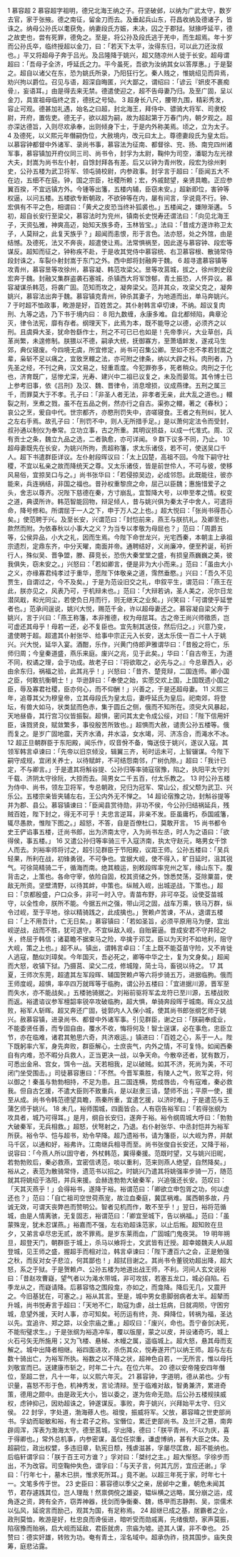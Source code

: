 1 	慕容超
2 	慕容超字祖明，德兄北海王纳之子。苻坚破邺，以纳为广武太守，数岁去官，家于张掖。德之南征，留金刀而去。及垂起兵山东，苻昌收纳及德诸子，皆诛之。纳母公孙氏以耄获免，纳妻段氏方娠，未决，囚之于郡狱。狱掾呼延平，德之故吏也，尝有死罪，德免之。至是，将公孙及段氏逃于羌中，而生超焉。年十岁而公孙氏卒，临终授超以金刀，曰：「若天下太平，汝得东归，可以此刀还汝叔也。」平又将超母子奔于吕光。及吕隆降于姚兴，超又随凉州人徙于长安。超母谓超曰：「吾母子全济，呼延氏之力。平今虽死，吾欲为汝纳其女以答厚惠。」于是娶之。超自以诸父在东，恐为姚氏所录，乃阳狂行乞。秦人贱之，惟姚绍见而异焉，劝兴拘以爵位。召见与语，超深自晦匿，兴大鄙之，谓绍曰：「谚云『妍皮不裹痴骨』，妄语耳。」由是得去来无禁。德遣使迎之，超不告母妻乃归。及至广固，呈以金刀，具宣祖母临终之言，德抚之号恸。
3 	超身长八尺，腰带九围，精彩秀发，容止可观。德甚加礼遇，始名之曰超，封北海王，拜侍中、骠骑大将军、司隶校尉，开府，置佐吏。德无子，欲以超为嗣，故为超起第于万春门内，朝夕观之。超亦深达德旨，入则尽欢承奉，出则倾身下士，于是内外称美焉。顷之，立为太子。
4 	及德死，以义熙元年僭嗣伪位，大赦境内，改元曰太上。尊德妻段氏为皇太后。以慕容钟都督中外诸军、录尚书事，慕容法为征南、都督徐、兖、扬、南兖四州诸军事，慕容镇加开府仪同三司、尚书令，封孚为太尉，鞠仲为司空，潘聪为左光禄大夫，封嵩为尚书左仆射，自馀封拜各有差。后又以钟为青州牧，段宏为徐州剌史，公孙五楼为武卫将军、领屯骑校尉，内参政事。封孚言于超曰：「臣闻五大不在边，五细不在庭。钟，国之宗臣，社稷所赖；宏，外戚懿望，亲贤具瞻。正应参翼百揆，不宜远镇方外。今锺等出籓，五楼内辅，臣窃未安。」超新即位，害钟等权逼，以问五楼。五楼欲专断朝政，不欲钟等在内，屡有间言，孚说竟不行。钟、宏俱有不平之色，相谓曰：「黄犬之皮恐当终补狐裘也。」五楼闻之，嫌隙渐遘。
5 	初，超自长安行至梁父，慕容法时为兖州，镇南长史悦寿还谓法曰：「向见北海王子，天资弘雅，神爽高迈，始知天族多奇，玉林皆宝。」法曰：「昔成方遂诈称卫太子，人莫辩之，此复天族乎？」超闻而恚恨，形于言色。法亦怒，处之外馆，由是结憾。及德死，法又不奔丧，超遣使让焉。法常惧祸至，因此遂与慕容钟、段宏等谋反。超知而征之，钟称疾不赴，于是收其党侍中慕容统、右卫慕容根、散骑常侍段封诛之，车裂仆射封嵩于东门之外。西中郎将封融奔于魏。
6 	超寻遣慕容镇等攻青州，慕容昱等攻徐州，慕容凝、韩范攻梁父。昱等攻莒城，拔之，徐州刺史段宏奔于魏。封融又集群盗袭石塞城，杀镇西大将军馀郁，青土振恐，人怀异议。慕容凝谋杀韩范，将袭广固。范知而攻之，凝奔梁父。范并其众，攻梁父克之，凝奔姚兴，慕容法出奔于魏。慕容镇克青州，钟杀其妻子，为地道而出，单马奔姚兴。
7 	于时超不恤政事，畋游是好，百姓苦之。其仆射韩言卓切谏，不纳。超议复肉刑、九等之选，乃下书于境内曰：
8 	阳九数缠，永康多难。自北都倾陷，典章沦灭，律令法宪，靡有存者。纲理天下，此焉为本，既不能导之以德，必须齐之以刑。且虞舜大圣，犹命咎繇作士，刑之不可已已也如是！先帝季兴，大业草创，兵革尚繁，未遑修制。朕猥以不德，嗣承大统，抚御寡方，至萧墙衅发，遂戎马生郊，典仪寝废。今四境无虞，所宜修定，尚书可召集公卿。至如不忠不孝若封嵩之辈，枭斩不足以痛之，宜致烹轘之法，亦可附之律条，纳以大辟之科。肉刑者，乃先圣之经，不刊之典，汉文易之，轻重乖度。今犯罪弥多，死者稍众。肉刑之于化也，济育既广，惩惨尤深，光寿、建兴中二祖已议复之，未及而晏驾。其令博士已上参考旧事，依《吕刑》及汉、魏、晋律令，消息增损，议成燕律。五刑之属三千，而罪莫大于不孝。孔子曰：「非圣人者无法，非孝者无亲，此大乱之道也。」轘裂之刑，烹煮之戮，虽不在五品之例，然亦行之自古。渠弥之轘，著之《春秋》；哀公之烹，爰自中代。世宗都齐，亦愍刑罚失中，咨嗟寝食。王者之有刑纠，犹人之左右手焉。故孔子曰：「刑罚不中，则人无所措手足。」是以萧何定法令而受封，叔孙通以制仪为奉常。立功立事，古之所重。其明议损益，以成一代准式。周、汉有贡士之条，魏立九品之选，二者孰愈，亦可详闻。
9 	群下议多不同，乃止。
10 	超母妻既先在长安，为姚兴所拘，责超称籓，求太乐诸伎，若不可，使送吴口千人。超下书遣群臣详议。左仆射段晖议曰：「太上囚楚，高祖不回。今陛下嗣守社稷，不宜以私亲之故而降统天之尊。又太乐诸伎，皆是前世伶人，不可与彼，使移风易俗，宜掠吴口与之。」尚书张华曰：「若侵掠吴边，必成邻怨。此既能往，彼亦能来，兵连祸结，非国之福也。昔孙权重黎庶之命，屈己以臣魏；惠施惜爱子之头，舍志以尊齐。况陛下慈德在秦，方寸崩乱，宜暂降大号，以申至孝之情。权变之道，典谟所许。韩范智能回物，辩足倾人，昔与姚兴俱为秦太子中舍人，可遣将命，降号修和。所谓屈于一人之下，申于万人之上也。」超大悦曰：「张尚书得吾心矣。」使范聘于兴。及至长安，兴谓范曰：「封恺前来，燕王与朕抗礼。及卿至也，款然而附。为依春秋以小事大之义？为当专以孝敬为母屈也？」范曰：「周爵五等，公侯异品，小大之礼，因而生焉。今陛下命世龙兴，光宅西秦，本朝主上承祖宗遗烈，定鼎东齐，中分天曜，南面并帝。通聘结好，义尚廉冲，便至矜诞，茍折行人，殊似吴、晋争盟，滕、薛竞长，恐伤大秦堂堂之盛，有损皇燕巍巍之美，彼我俱失，窃未安之。」兴怒曰：「若如卿言，便是非为大小而来。」范曰：「虽由大小之义，亦缘寡君纯孝过于重华，愿陛下体敬亲之道，霈然垂愍。」兴曰：「吾久不见贾生，自谓过之，今不及矣。」于是为范设旧交之礼，申叙平生，谓范曰：「燕王在此，朕亦见之，风表乃可，于机辩未也。」范曰：「大辩若讷，圣人美之，况尔日龙潜凤戢，和光同尘，若使负日月而行，则无继天之业矣。」兴笑曰：「可谓使乎延誉者也。」范承间逞说，姚兴大悦，赐范千金，许以超母妻还之。慕容凝自梁父奔于姚兴，言于兴曰：「燕王称籓，本非推德，权为母屈耳。古之帝王尚兴师徵质，岂可虚还其母乎！母若一还，必不复臣也。宜先制其送伎，然后归之。」兴意乃变，遣使聘于超。超遣其仆射张华、给事中宗正元入长安，送太乐伎一百二十人于姚兴。兴大悦，延华入宴。酒酣，乐作，兴黄门侍郎尹雅谓华曰：「昔殷之将亡，乐师归周；今皇秦道盛，燕乐来庭。废兴之兆，见于此矣。」华曰：「自古帝王，为道不同，权谲之理，会于功成。故老子曰：『将欲取之，必先与之。』今总章西入，必由余东归，祸福之验，此其兆乎！」兴怒曰：「昔齐、楚竞辩，二国连师。卿小国之臣，何敢抗衡朝士！」华逊辞曰：「奉使之始，实愿交欢上国，上国既遗小国之臣，辱及寡君社稷，臣亦何心，而不仰酬！」兴善之，于是还超母妻。
11 	义熙三年，追尊其父为穆皇帝，立其母段氏为皇太后，妻呼延氏为皇后。祀南郊，将登坛，有兽大如马，状类鼠而色赤，集于圆丘之侧，俄而不知所在。须臾大风暴起，天地昼昏，其行宫习仪皆振裂。超惧，密问其太史令成公绥，对曰：「陛下信用奸臣，诛戮贤良，赋敛繁多，事役殷苦所致也。」超惧而大赦，谴责公孙五楼等。俄而复之。是岁广固地震，天齐水涌，井水溢，女水竭，河、济冻合，而渑水不冰。
12 	超正旦朝群臣于东阳殿，闻乐作，叹音佾不备，悔送伎于姚兴，遂议入寇。其领军韩言卓谏曰：「先帝以旧京倾没，辑翼三齐，茍时运未可，上智辍谋。今陛下嗣守成规，宜闭关养士，以待赋衅，不可结怨南邻，广树仇隙。」超曰：「我计已定，不与卿言。」于是遣其将斛谷提、公孙归等率骑寇宿豫，陷之，执阳平太守刘千载、济阴太守徐阮，大掠而去。简男女二千五百，付太乐教之。
13 	时公孙五楼为侍中、尚书，领左卫将军，专总朝政，兄归为冠军、常山公，叔父颓为武卫、兴乐公。五楼宗亲皆夹辅左右，王公内外无不惮之。
14 	超论宿豫之功，封斛谷提等并为郡、县公。慕容镇谏曰：「臣闻县赏待勋，非功不侯，今公孙归结祸延兵，残贼百姓，陛下封之，得无不可乎！夫忠言逆耳，非亲不发。臣虽庸朽，忝国戚籓，辄尽愚款，惟陛下图之。」超怒，不答，自是百僚杜口，莫敢开言。
15 	尚书都令史王俨谄事五楼，迁尚书郎，出为济南太守，入为尚书左丞，时人为之语曰：「欲得侯，事五楼。」
16 	又遣公孙归等率骑三千入寇济南，执太守赵元，略男女千馀人而去。刘裕率师将讨之，超引见群臣于节阳殿，议距王师。公孙五楼曰：「吴兵轻果，所利在战，初锋勇锐，不可争也。宜据大岘，使不得入，旷日延时，沮其锐气。可徐简精骑二千，循海而南。绝其粮运，别敕段晖率兖州之军，缘山东下。腹背击之，上策也。各命守宰，依险自固，校其资储之外，馀悉焚荡，芟除粟苗，使敌无所资。坚壁清野，以待其衅，中策也。纵贼入岘，出城逆战，下策也。」超曰：「京都殷盛，户口众多，非可一时入守。青苗布野，非可卒芟。设使芟苗城守，以全性命，朕所不能。今据五州之强，带山河之固，战车万乘，铁马万群，纵令过岘，至于平地，徐以精骑践之，此成擒也。」贺赖卢苦谏，不从，退谓五楼曰：「上不用吾计，亡无日矣。」慕容镇曰：「若如圣旨，必须平原用马为便，宜出岘逆战，战而不胜，犹可退守。不宜纵敌入岘，自贻窘逼。昔成安君不守井陉之关，终屈于韩信；诸葛瞻不据束马之险，卒擒于邓艾。臣以为天时不如地利，阻守大岘，策之上也。」超不从。镇出，谓韩言卓曰：「主上既不能芟苗守险，又不肯徙人逃寇，酷似刘璋矣。今年国灭，吾必死之，卿等中华之士，复为文身矣。」超闻而大怒，收镇下狱。乃摄莒、梁父二戍，修城隍，简士马，畜锐以待之。
17 	其夏，王师次东莞，超遣其左军段晖、辅国贺赖卢等六将步骑五万，进据临朐。俄而王师度岘，超惧，率卒四万就晖等于临朐，谓公孙五楼曰：「宜进据川源，晋军至而失水，亦不能战矣。」五楼驰骑据之。刘裕前驱将军孟龙符已至川源，五楼战败而返。裕遣谘议参军檀韶率锐卒攻破临朐，超大惧，单骑奔段晖于城南。晖众又战败，裕军人斩晖。超又奔还广固，徙郭内人入保小城，使其尚书郎张纲乞师于姚兴。赦慕容镇，进录尚书、都督中外诸军事。引见群臣，谢之曰：「朕嗣奉成业，不能委贤任善，而专固自由，覆水不收，悔将何及！智士逞谋，必在事危，忠臣立节，亦在临难，诸君其勉思六奇，共济艰运。」镇进曰：「百姓之心，系于一人。陛下既躬率六军，身先奔败，群臣解心，士庶丧气，内外之情，不可复恃。如闻西秦自有内难，恐不暇分兵救人，正当更决一战，以争天命。今散卒还者，犹有数万，可悉出金帛、宫女，饵令一战。天若相我，足以破贼。如其不济，死尚为美，不可闭门坐受围击。」司徒慕容惠曰：「不然。今晋军乘胜，有陵人之气，败军之将，何以御之！秦虽与勃勃相持，不足为患。且二国连横，势成唇齿，今有寇难，秦必救我。但自古乞援，不遣大臣则不致重兵，是以赵隶三请，楚师不出；平原一使，援至从成。尚书令韩范德望具瞻，燕秦所重，宜遣乞援，以济时难。」于是遣范与王蒲乞师于姚兴。
18 	未几，裕师围城，四面皆合。人有窃告裕军曰：「若得张纲为攻具者，城乃可得耳。」是月，纲自长安归，遂奔于裕。裕令纲周城大呼曰：「勃勃大破秦军，无兵相救。」超怒，伏弩射之，乃退。右仆射张华、中丞封恺并为裕军所获。裕令华、恺与超书，劝令早降。超乃遗裕书，请为籓臣，以大岘为界，并献马千区，以通和好，裕弗许。江南继兵相寻而至。尚书张俊自长安还，又降于裕，说容曰：「今燕人所以固守者，外杖韩范，冀得秦援。范既时望，又与姚兴旧昵，若勃勃败后，秦必救燕，宜密信诱范，啖以重利，范来则燕人绝望，自然降矣。」裕从之，表范为散骑常侍，遗范书以招之。时姚兴乃遣其将姚强率步骑一万，随范就其将姚绍于洛阳，并兵来援。会赫连勃勃大破秦军，兴追强还长安。范叹曰：「天其灭燕乎！」会得裕书，遂降于裕。裕谓范曰：「卿欲立申包胥之功，何以虚还也？」范曰：「自亡祖司空世荷燕宠，故泣血秦庭，冀匡祸难。属西朝多故，丹诚无效，可谓天丧弊邑而赞明公。智者见机而作，敢不至乎！」翌日，裕将范循城，由是人情离骇，无复固志，裕谓范曰：「卿宜至城下，告以祸福。」范曰：「虽蒙殊宠，犹未忍谋燕。」裕嘉而不强，左右劝超诛范家，以止后叛。超知败在旦夕，又弟言卓尽忠无贰，故不罪焉。是岁东莱雨血，广固城门鬼夜哭。
19 	明年朔旦，超登天门，朝群臣于城上，杀马以飨将士，文武皆有迁授。超幸姬魏夫人从超登城，见王师之盛，握超手而相对泣，韩言卓谏曰：「陛下遭百六之会，正是勉强之秋，而反对女子悲泣，何其鄙也！」超拭目谢之。其尚书令董锐劝超出降，超大怒，系之于狱。于是贺赖卢、公孙五楼为地道出战王师，不利。河间人玄文说裕曰：「昔赵攻曹嶷，望气者以为渑水带城，非可攻拔，若塞五龙口，城必自陷。石季龙从之，而嶷请降。后慕容恪之围段龛，亦如之，而龛降。降后无几，又震开之。今旧基犹在，可塞之。」裕从其言。至是，城中男女患脚弱病者太半。超辇而升城，尚书悦寿言于超曰：「天地不仁，助寇为虐，战士尪病，日就凋陨，守困穷城，息望外援，天时人事，亦可知矣。茍历运有终，尧、舜降位，转祸为福，圣达以先。宜追许、郑之踪，以全宗庙之重。」超叹曰：「废兴，命也。吾宁奋剑决死，不能衔璧求生。」于是张纲为裕造冲车，覆以版屋，蒙之以皮，并设诸奇巧，城上火石弓矢无所施用；又为飞楼、悬梯、木幔之属，遥临城上。超大怒，悬其母而支解之。城中出降者相继。裕四面进攻，杀伤其众，悦寿遂开门以纳王师。超与左右数十骑出亡，为裕军所执。裕数之以不降之状，超神色自若，一无所言，惟以母托刘敬宣而已。送建康市斩之，时年二十六。在位六年。
20 	德以安帝隆安四年僭位，至超二世，凡十一年，以义熙六年灭。
21 	慕容钟，字道明，德从弟也。少有识量，喜怒不形于色，机神秀发，言论清辩。至于临难对敌，智勇兼济，累进奇策，德用之颇中。由是政无大小，皆以委之，遂为佐命无勋。后公孙五楼规挟威权，虑钟抑己，因劝超诛之，钟遂谋反。事败，奔于姚兴，兴拜始平太守、归义侯。
22 	封孚，字处道，渤海蓚人也。祖悛，振威将军。父放，慕容暐之世吏部尚书。孚幼而聪敏和裕，有士君子之称。宝僭位，累迁吏部尚书。及兰汗之篡，南奔辟闾浑，浑表为渤海太守。德至莒城，孚出降，德曰：「朕平青州，不以为庆，喜于得卿也。」常外总机事，内参密谋，虽位任崇重，谦虚博纳，甚有大臣之体。及超嗣位，政出权嬖，多违旧章，轨宪日颓，残虐滋甚，孚屡尽匡救，超不能纳也。后临轩谓孚曰：「朕于百王可方谁？」孚对曰：「桀纣之主。」超大惭怒。孚徐步而出，不为改容。司空鞠仲失色，谓孚曰：「与天子言，何其亢厉，宜应还谢。」孚曰：「行年七十，墓木已拱，惟求死所耳。」竟不谢。以超三年死于家，时年七十一。文笔多传于世。
23 	史臣曰：慕容德以季父之亲，居邺中之重，朝危未闻其节，君存遽践其位，岂人理哉！然禀倜傥之雄姿，韫纵横之远略，属分崩之运，成角逐之资，跨有全齐，窃弄神器，抚剑而争衡秦、魏，练甲而志静荆、吴，崇儒术以弘风，延谠言而励己，观其为国，有足称焉。
24 	超继已成之基，居霸者之业，政刑莫恤，畋游是好，杜忠良而谗佞进，暗听受而勋戚离，先绪俄颓，家声莫振，陷宿豫而贻祸，启大岘而延敌，君臣就虏，宗庙为墟。迹其人谋，非不幸也。
25 	赞曰：德实奸雄，转败为功。奄有青土，淫名域中。超承伪祚，挠其国步。庙失良筹，庭悲沾露。